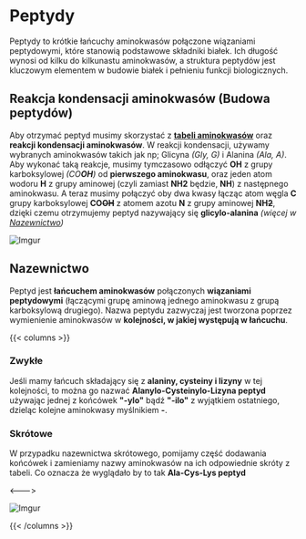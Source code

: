 # Peptydy 
Peptydy to krótkie łańcuchy aminokwasów połączone wiązaniami peptydowymi, które stanowią podstawowe składniki białek. Ich długość wynosi od kilku do kilkunastu aminokwasów, a struktura peptydów jest kluczowym elementem w budowie białek i pełnieniu funkcji biologicznych.

## Reakcja kondensacji aminokwasów (Budowa peptydów)
Aby otrzymać peptyd musimy skorzystać z **[tabeli aminokwasów](../aminokwasy#tabela)** oraz **reakcji kondensacji aminokwasów**.
W reakcji kondensacji, używamy wybranych aminokwasów takich jak np; Glicyna *(Gly, G)* i Alanina *(Ala, A)*. Aby wykonać taką reakcje, musimy tymczasowo odłączyć **OH** z grupy karboksylowej *(CO**OH**)* od **pierwszego aminokwasu**, oraz jeden atom wodoru **H** z grupy aminowej (czyli zamiast **NH2** będzie, **NH**) z następnego aminokwasu. A teraz musimy połączyć oby dwa kwasy łącząc atom węgla **C** grupy karboksylowej **CO~~OH~~** z atomem azotu **N** z grupy aminowej **NH~~2~~**, dzięki czemu otrzymujemy peptyd nazywający się **glicylo-alanina** *(więcej w [Nazewnictwo](../peptydy#nazewnictwo))*

![Imgur](https://i.imgur.com/mFVrLyk.png)


## Nazewnictwo

Peptyd jest **łańcuchem aminokwasów** połączonych **wiązaniami peptydowymi** (łączącymi grupę aminową jednego aminokwasu z grupą karboksylową drugiego).
Nazwa peptydu zazwyczaj jest tworzona poprzez wymienienie aminokwasów w **kolejności, w jakiej występują w łańcuchu**.

{{< columns >}}

### Zwykłe
Jeśli mamy łańcuch składający się z **alaniny, cysteiny i lizyny** w tej kolejności, to można go nazwać **Alanylo-Cysteinylo-Lizyna peptyd** używając jednej z końcówek **"-ylo"** bądź **"-ilo"** z wyjątkiem ostatniego, dzieląc kolejne aminokwasy myślnikiem **-**.

### Skrótowe
W przypadku nazewnictwa skrótowego, pomijamy część dodawania końcówek i zamieniamy nazwy aminokwasów na ich odpowiednie skróty z tabeli. Co oznacza że wyglądało by to tak **Ala-Cys-Lys peptyd**

<--->

![Imgur](https://i.imgur.com/xjuNpDz.png)

{{< /columns >}}

